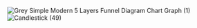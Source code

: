 ![Grey Simple Modern 5 Layers Funnel Diagram Chart Graph (1)](https://github.com/ritesh143kr/FundamentalAnalysis/assets/127919799/26d57e4d-b8c7-40ed-a31a-d260ab1024d0)
![Candlestick (49)](https://github.com/ritesh143kr/FundamentalAnalysis/assets/127919799/707f80fc-c83e-44d5-8919-65063caa96e0)
